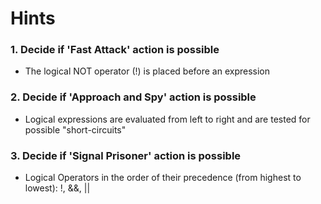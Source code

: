 # Hints

### 1. Decide if 'Fast Attack' action is possible

- The logical NOT operator (!) is placed before an expression

### 2. Decide if 'Approach and Spy' action is possible

- Logical expressions are evaluated from left to right and are tested for possible "short-circuits"

### 3. Decide if 'Signal Prisoner' action is possible

- Logical Operators in the order of their precedence (from highest to lowest): !, &&, ||